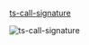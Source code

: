 [ts-call-signature](https://levelup.gitconnected.com/typescript-type-signatures-for-any-function-c21a22596d1c)

![ts-call-signature](../images/ts-Call-Signatures.png)